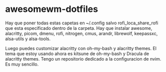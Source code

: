 # awesomewm-dotfiles
Hay que poner todas estas capetas en ~/.config salvo rofi_loca_share_rofi que esta especificado dentro de la carpeta. Hay que instalar awesome, alacritty, picom, dmenu, rofi, nitrogen, cmus, arandr, librewolf, keepassxc, alsa-utils y alsa-tools.

Luego puedes customizar alacritty con oh-my-bash y alacritty themes. El tema que estoy usando ahora es kitsune de oh-my-bash y Dracula de alacritty themes. Tengo un repositorio dedicado a la configuracion de nvim. Es muy sencillo.
